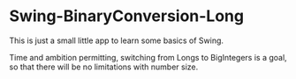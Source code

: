 # Swing-BinaryConversion-Long

This is just a small little app to learn some basics of Swing.

Time and ambition permitting, switching from Longs to BigIntegers is a goal, so that there will be no limitations with number size.
